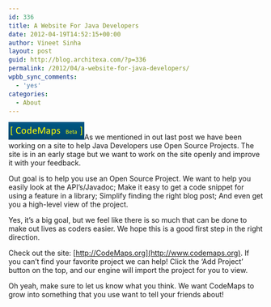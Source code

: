```yaml
---
id: 336
title: A Website For Java Developers
date: 2012-04-19T14:52:15+00:00
author: Vineet Sinha
layout: post
guid: http://blog.architexa.com/?p=336
permalink: /2012/04/a-website-for-java-developers/
wpbb_sync_comments:
  - 'yes'
categories:
  - About
---
```

<!--S-ButtonZ 1.1.5 Start-->

<div style="float: left; width: 42px; padding-right: 10px; margin: 0 -52px 0 0; position: relative; left: -62px; top: 8px">
</div>

<!--S-ButtonZ 1.1.5 End-->

[<img class="alignright size-full wp-image-341" title="CodeMaps" src="/assets/uploads/2012/04/CodeMapsShot1.png" alt="" width="150" height="35" />](/assets/uploads/2012/04/CodeMapsShot1.png)As we mentioned in out last post we have been working on a site to help Java Developers use Open Source Projects. The site is in an early stage but we want to work on the site openly and improve it with your feedback.

Out goal is to help you use an Open Source Project. We want to help you easily look at the API&#8217;s/Javadoc; Make it easy to get a code snippet for using a feature in a library; Simplify finding the right blog post; And even get you a high-level view of the project.

Yes, it&#8217;s a big goal, but we feel like there is so much that can be done to make out lives as coders easier. We hope this is a good first step in the right direction.

Check out the site: [http://CodeMaps.org](http://www.codemaps.org). If you can&#8217;t find your favorite project we can help! Click the &#8216;Add Project&#8217; button on the top, and our engine will import the project for you to view. 

Oh yeah, make sure to let us know what you think. We want CodeMaps to grow into something that you use want to tell your friends about!

<div style="clear:both;">
  &nbsp;
</div>